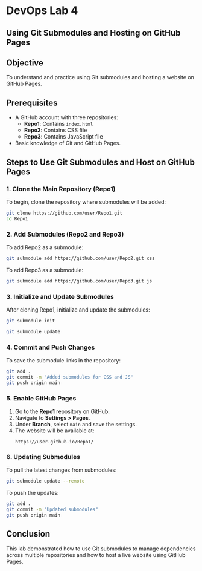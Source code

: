 # DevOps Lab 4
## Using Git Submodules and Hosting on GitHub Pages

## Objective
To understand and practice using Git submodules and hosting a website on GitHub Pages.

## Prerequisites
- A GitHub account with three repositories:
  - **Repo1**: Contains `index.html`
  - **Repo2**: Contains CSS file
  - **Repo3**: Contains JavaScript file
- Basic knowledge of Git and GitHub Pages.

## Steps to Use Git Submodules and Host on GitHub Pages

### 1. Clone the Main Repository (Repo1)
To begin, clone the repository where submodules will be added:
```sh
git clone https://github.com/user/Repo1.git
cd Repo1
```

### 2. Add Submodules (Repo2 and Repo3)
To add Repo2 as a submodule:
```sh
git submodule add https://github.com/user/Repo2.git css
```
To add Repo3 as a submodule:
```sh
git submodule add https://github.com/user/Repo3.git js
```

### 3. Initialize and Update Submodules
After cloning Repo1, initialize and update the submodules:
```sh
git submodule init
```
```sh
git submodule update
```

### 4. Commit and Push Changes
To save the submodule links in the repository:
```sh
git add .
git commit -m "Added submodules for CSS and JS"
git push origin main
```

### 5. Enable GitHub Pages
1. Go to the **Repo1** repository on GitHub.
2. Navigate to **Settings > Pages**.
3. Under **Branch**, select `main` and save the settings.
4. The website will be available at:
   ```
   https://user.github.io/Repo1/
   ```

### 6. Updating Submodules
To pull the latest changes from submodules:
```sh
git submodule update --remote
```
To push the updates:
```sh
git add .
git commit -m "Updated submodules"
git push origin main
```

## Conclusion
This lab demonstrated how to use Git submodules to manage dependencies across multiple repositories and how to host a live website using GitHub Pages.

